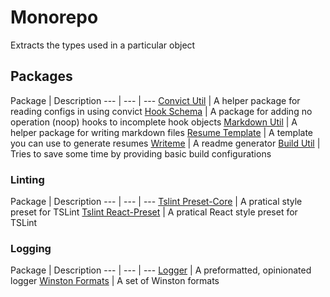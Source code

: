 # Monorepo

Extracts the types used in a particular object

## Packages

Package | Description
--- | --- | ---
[Convict Util](packages\convict-util\README.md) | A helper package for reading configs in using convict
[Hook Schema](packages\hook-schema\README.md) | A package for adding no operation (noop) hooks to incomplete hook objects
[Markdown Util](packages\markdown-util\README.md) | A helper package for writing markdown files
[Resume Template](packages\resume-template\README.md) | A template you can use to generate resumes
[Writeme](packages\writeme\README.md) | A readme generator
[Build Util](build-packages\build-util\README.md) | Tries to save some time by providing basic build configurations

### Linting
Package | Description
--- | --- | ---
[Tslint Preset-Core](packages\tslint-preset-core\README.md) | A pratical style preset for TSLint
[Tslint React-Preset](packages\tslint-preset-react\README.md) | A pratical React style preset for TSLint

### Logging
Package | Description
--- | --- | ---
[Logger](packages\logger\README.md) | A preformatted, opinionated logger
[Winston Formats](packages\winston-formats\README.md) | A set of Winston formats



